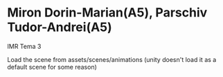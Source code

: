 # Miron Dorin-Marian(A5), Parschiv Tudor-Andrei(A5)
IMR Tema 3

Load the scene from assets/scenes/animations (unity doesn't load it as a default scene for some reason)
